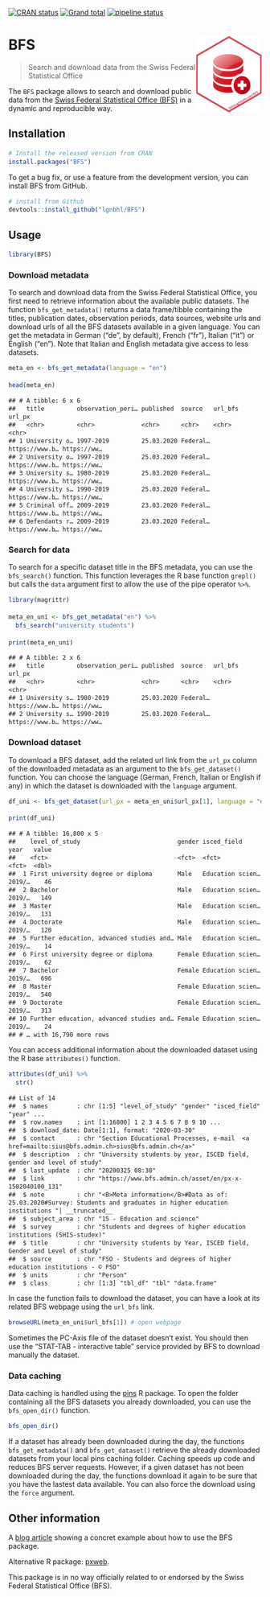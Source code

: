 
<!-- README.md is generated from README.Rmd. Please edit that file -->

<!-- badges: start -->

[![CRAN
status](https://www.r-pkg.org/badges/version/BFS)](https://CRAN.R-project.org/package=BFS)
[![Grand
total](http://cranlogs.r-pkg.org/badges/grand-total/BFS)](https://cran.r-project.org/package=BFS)
[![pipeline
status](https://gitlab.com/lgnbhl/BFS/badges/master/pipeline.svg)](https://gitlab.com/lgnbhl/BFS/pipelines)
<!-- badges: end -->

# BFS <img src="man/figures/logo.png" align="right" />

> Search and download data from the Swiss Federal Statistical Office

The `BFS` package allows to search and download public data from the
[Swiss Federal Statistical Office
(BFS)](https://www.bfs.admin.ch/bfs/en/home/statistics/catalogues-databases/data.html)
in a dynamic and reproducible way.

## Installation

``` r
# Install the released version from CRAN
install.packages("BFS")
```

To get a bug fix, or use a feature from the development version, you can
install BFS from GitHub.

``` r
# install from Github
devtools::install_github("lgnbhl/BFS")
```

## Usage

``` r
library(BFS)
```

### Download metadata

To search and download data from the Swiss Federal Statistical Office,
you first need to retrieve information about the available public
datasets. The function `bfs_get_metadata()` returns a data frame/tibble
containing the titles, publication dates, observation periods, data
sources, website urls and download urls of all the BFS datasets
available in a given language. You can get the metadata in German (“de”,
by default), French (“fr”), Italian (“it”) or English (“en”). Note that
Italian and English metadata give access to less datasets.

``` r
meta_en <- bfs_get_metadata(language = "en")

head(meta_en)
```

    ## # A tibble: 6 x 6
    ##   title         observation_peri… published  source   url_bfs        url_px     
    ##   <chr>         <chr>             <chr>      <chr>    <chr>          <chr>      
    ## 1 University o… 1997-2019         25.03.2020 Federal… https://www.b… https://ww…
    ## 2 University o… 1997-2019         25.03.2020 Federal… https://www.b… https://ww…
    ## 3 University s… 1980-2019         25.03.2020 Federal… https://www.b… https://ww…
    ## 4 University s… 1990-2019         25.03.2020 Federal… https://www.b… https://ww…
    ## 5 Criminal off… 2009-2019         23.03.2020 Federal… https://www.b… https://ww…
    ## 6 Defendants r… 2009-2019         23.03.2020 Federal… https://www.b… https://ww…

### Search for data

To search for a specific dataset title in the BFS metadata, you can use
the `bfs_search()` function. This function leverages the R base function
`grepl()` but calls the `data` argument first to allow the use of the
pipe operator `%>%`.

``` r
library(magrittr)

meta_en_uni <- bfs_get_metadata("en") %>%
  bfs_search("university students")

print(meta_en_uni)
```

    ## # A tibble: 2 x 6
    ##   title         observation_peri… published  source   url_bfs        url_px     
    ##   <chr>         <chr>             <chr>      <chr>    <chr>          <chr>      
    ## 1 University s… 1980-2019         25.03.2020 Federal… https://www.b… https://ww…
    ## 2 University s… 1990-2019         25.03.2020 Federal… https://www.b… https://ww…

### Download dataset

To download a BFS dataset, add the related url link from the `url_px`
column of the downloaded metadata as an argument to the
`bfs_get_dataset()` function. You can choose the language (German,
French, Italian or English if any) in which the dataset is downloaded
with the `language`
argument.

``` r
df_uni <- bfs_get_dataset(url_px = meta_en_uni$url_px[1], language = "en")

print(df_uni)
```

    ## # A tibble: 16,800 x 5
    ##    level_of_study                           gender isced_field      year   value
    ##    <fct>                                    <fct>  <fct>            <fct>  <dbl>
    ##  1 First university degree or diploma       Male   Education scien… 2019/…    46
    ##  2 Bachelor                                 Male   Education scien… 2019/…   149
    ##  3 Master                                   Male   Education scien… 2019/…   131
    ##  4 Doctorate                                Male   Education scien… 2019/…   120
    ##  5 Further education, advanced studies and… Male   Education scien… 2019/…    14
    ##  6 First university degree or diploma       Female Education scien… 2019/…    62
    ##  7 Bachelor                                 Female Education scien… 2019/…   696
    ##  8 Master                                   Female Education scien… 2019/…   540
    ##  9 Doctorate                                Female Education scien… 2019/…   313
    ## 10 Further education, advanced studies and… Female Education scien… 2019/…    24
    ## # … with 16,790 more rows

You can access additional information about the downloaded dataset using
the R base `attributes()` function.

``` r
attributes(df_uni) %>%
  str()
```

    ## List of 14
    ##  $ names        : chr [1:5] "level_of_study" "gender" "isced_field" "year" ...
    ##  $ row.names    : int [1:16800] 1 2 3 4 5 6 7 8 9 10 ...
    ##  $ download_date: Date[1:1], format: "2020-03-30"
    ##  $ contact      : chr "Section Educational Processes, e-mail  <a href=mailto:sius@bfs.admin.ch>sius@bfs.admin.ch</a>"
    ##  $ description  : chr "University students by year, ISCED field, gender and level of study"
    ##  $ last_update  : chr "20200325 08:30"
    ##  $ link         : chr "https://www.bfs.admin.ch/asset/en/px-x-1502040100_131"
    ##  $ note         : chr "<B>Meta information</B>#Data as of: 25.03.2020#Survey: Students and graduates in higher education institutions "| __truncated__
    ##  $ subject_area : chr "15 - Education and science"
    ##  $ survey       : chr "Students and degrees of higher education institutions (SHIS-studex)"
    ##  $ title        : chr "University students by Year, ISCED field, Gender and Level of study"
    ##  $ source       : chr "FSO - Students and degrees of higher education institutions - © FSO"
    ##  $ units        : chr "Person"
    ##  $ class        : chr [1:3] "tbl_df" "tbl" "data.frame"

In case the function fails to download the dataset, you can have a look
at its related BFS webpage using the `url_bfs` link.

``` r
browseURL(meta_en_uni$url_bfs[1]) # open webpage
```

Sometimes the PC-Axis file of the dataset doesn’t exist. You should then
use the “STAT-TAB - interactive table” service provided by BFS to
download manually the dataset.

### Data caching

Data caching is handled using the [pins](https://pins.rstudio.com/) R
package. To open the folder containing all the BFS datasets you already
downloaded, you can use the `bfs_open_dir()` function.

``` r
bfs_open_dir()
```

If a dataset has already been downloaded during the day, the functions
`bfs_get_metadata()` and `bfs_get_dataset()` retrieve the already
downloaded datasets from your local pins caching folder. Caching speeds
up code and reduces BFS server requests. However, if a given dataset has
not been downloaded during the day, the functions download it again to
be sure that you have the lastest data available. You can also force the
download using the `force` argument.

## Other information

A [blog article](https://felixluginbuhl.com/blog/2019/11/07/swiss-data)
showing a concret example about how to use the BFS package.

Alternative R package: [pxweb](https://github.com/rOpenGov/pxweb).

This package is in no way officially related to or endorsed by the Swiss
Federal Statistical Office (BFS).
